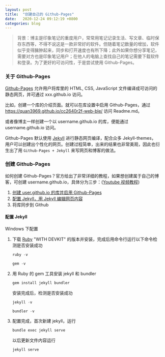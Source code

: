 ```yaml
---
layout: post
title:  "创建自己的 Github-Pages"
date:   2020-12-24 09:12:19 +0800
categories: blog
---
```


> 背景：博主是印象笔记的重度用户，常常用笔记记录生活、写文章、临时保存东西等，不得不说这是一款非常好的软件。但随着笔记数量的增加，软件似乎变得臃肿起来，同步和打开速度也有所下降；此外如果你想分享笔记，需要对方也是印象笔记用户；在他人的电脑上查找自己的笔记需要下载软件和登录。为了更好的可访问性，于是尝试使用 Github-Pages。

### 关于 Github-Pages 
[Github-Pages](https://docs.github.com/en/free-pro-team@latest/github/working-with-github-pages/about-github-pages) 允许用户将库里的 HTML, CSS, JavaScript 文件编译成可访问的静态网页，并可通过 xxx.github.io 访问。

比如，创建一个库的介绍页面。就可以在库设置中启用 Github-Pages，通过 https://quan3969.github.io/cc2640r2f-web-ble/ 访问 Readme.md。

或者像博主一样创建一个以 username.github.io 的库，便能通过 username.github.io 访问。

Github-Pages 默认使用 [Jekyll](https://jekyllrb.com/) 进行静态网页编译，配合众多 Jekyll-themes，用户可以创建出个性化的网页。创建过程简单，出来的结果也非常美观，因此也衍生出了用 `Github-Pages + Jekyll` 来写网页和博客的做法。

### 创建 Github-Pages 
如何创建 Github-Pages？官方给出了非常详细的教程，如果想创建属于自己的博客，可创建 username.github.io，具体分为三步：([Youtube 视频教程](https://youtube.com/playlist?list=PLLAZ4kZ9dFpOPV5C5Ay0pHaa0RJFhcmcB))
1. [创建 user.github.io 的库并启用 Github-Pages](https://docs.github.com/en/free-pro-team@latest/github/working-with-github-pages/creating-a-github-pages-site)
2. [配置 Jekyll，用 Jekyll 编辑网页内容](https://jekyllrb.com/docs/)
3. 将库同步到 Github

#### 配置 Jekyll 
Windows 下配置 
1. 下载 [Ruby](https://rubyinstaller.org/downloads/) "WITH DEVKIT" 的版本并安装，完成后用命令行运行以下命令检测是否安装成功
    ```c
    ruby -v
    ```
    ```c
    gem -v
    ```
2. 用 Ruby 的 gem 工具安装 jekyll 和 bundler
    ```c
    gem install jekyll bundler
    ```
    安装完成后，检测是否安装成功
    ```c
    jekyll -v
    ```
    ```c
    bundler -v
    ```
3. 配置完成，首次新建 jekyll，运行
    ```c
    bundle exec jekyll serve
    ```
    以后更新文件内容运行
    ```c
    jekyll serve
    ```
